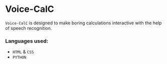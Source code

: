 # Voice-CalC
`Voice-CalC` is designed to make boring calculations interactive with the help of speech recognition.
### Languages used:
- `HTML` & `CSS` 
- `PYTHON`
